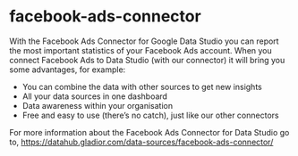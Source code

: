 # facebook-ads-connector

With the Facebook Ads Connector for Google Data Studio you can report the most important statistics of your Facebook Ads account. When you connect Facebook Ads to Data Studio (with our connector) it will bring you some advantages, for example:

- You can combine the data with other sources to get new insights
- All your data sources in one dashboard
- Data awareness within your organisation
- Free and easy to use (there’s no catch), just like our other connectors

For more information about the Facebook Ads Connector for Data Studio go to, 
https://datahub.gladior.com/data-sources/facebook-ads-connector/

